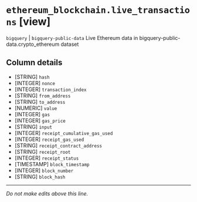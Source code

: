 # `ethereum_blockchain.live_transactions` [view]
`bigquery` | `bigquery-public-data`
Live Ethereum data in bigquery-public-data.crypto_ethereum dataset

## Column details
* [STRING]    `hash`
* [INTEGER]   `nonce`
* [INTEGER]   `transaction_index`
* [STRING]    `from_address`
* [STRING]    `to_address`
* [NUMERIC]   `value`
* [INTEGER]   `gas`
* [INTEGER]   `gas_price`
* [STRING]    `input`
* [INTEGER]   `receipt_cumulative_gas_used`
* [INTEGER]   `receipt_gas_used`
* [STRING]    `receipt_contract_address`
* [STRING]    `receipt_root`
* [INTEGER]   `receipt_status`
* [TIMESTAMP] `block_timestamp`
* [INTEGER]   `block_number`
* [STRING]    `block_hash`

-------------------------------------------------------------------------------
*Do not make edits above this line.*
